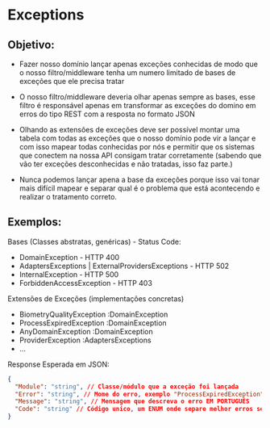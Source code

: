 # Exceptions

## Objetivo:
- Fazer nosso domínio lançar apenas exceções conhecidas de modo que o nosso filtro/middleware
tenha um numero limitado de bases de exceções que ele precisa tratar

- O nosso filtro/middleware deveria olhar apenas sempre as bases, esse filtro é responsável
apenas em transformar as exceções do domino em erros do tipo REST com a resposta no formato JSON

- Olhando as extensões de exceções deve ser possível montar uma tabela com todas as exceções que o
nosso domínio pode vir a lançar e com isso mapear todas conhecidas por nós e permitir que os
sistemas que conectem na nossa API consigam tratar corretamente (sabendo que vão ter exceções 
desconhecidas e não tratadas, isso faz parte.)

- Nunca podemos lançar apena a base da exceções porque isso vai tonar mais difícil mapear e 
separar qual é o problema que está acontecendo e realizar o tratamento correto.

## Exemplos: 
Bases (Classes abstratas, genéricas) - Status Code:
- DomainException - HTTP 400
- AdaptersExceptions | ExternalProvidersExceptions - HTTP 502
- InternalException - HTTP 500
- ForbiddenAccessException - HTTP 403
    
Extensões de Exceções (implementações concretas)
- BiometryQualityException :DomainException
- ProcessExpiredException :DomainException
- AnyDomainException :DomainException
- ProviderException :AdaptersExceptions
- ...

Response Esperada em JSON:
```json
{
  "Module": "string", // Classe/módulo que a exceção foi lançada
  "Error": "string", // Mome do erro, exemplo "ProcessExpiredException"
  "Message": "string", // Mensagem que descreva o erro EM PORTUGUÊS
  "Code": "string" // Código unico, um ENUM onde separe melhor erros semelhantes. Casos que temos BiometryQualityException pode ter os seguintes códigos "UN500", "BR500"
}
```
